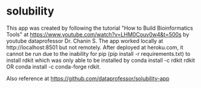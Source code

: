 # solubility
This app was created by following the tutorial "How to Build Bioinformatics Tools" at
https://www.youtube.com/watch?v=LHM0Couv0w4&t=500s by youtube dataprofessor Dr. Chanin S. 
The app worked locally at http://localhost:8501 but not remotely. After deployed at heroku.com, it cannot be run due to the inability for pip (pip install -r  requirements.txt) to install rdkit which was only able to be installed by conda install -c rdkit rdkit OR conda install -c conda-forge rdkit. 

Also reference at https://github.com/dataprofessor/solubility-app    
